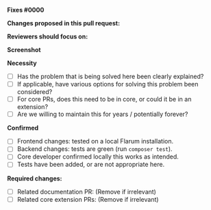 <!--
IMPORTANT: We applaud pull requests, they excite us every single time. As we have an obligation to maintain a healthy code standard and quality, we take sufficient time for reviews. Please do create a separate pull request per change/issue/feature; we will ask you to split bundled pull requests.
-->

**Fixes #0000**

**Changes proposed in this pull request:**
<!-- fill this out, mention the pages and/or components which have been impacted -->

**Reviewers should focus on:**
<!-- fill this out, ask for feedback on specific changes you are unsure about -->

**Screenshot**
<!-- include an image of the most relevant user-facing change, if any -->


**Necessity**

- [ ] Has the problem that is being solved here been clearly explained?
- [ ] If applicable, have various options for solving this problem been considered?
- [ ] For core PRs, does this need to be in core, or could it be in an extension?
- [ ] Are we willing to maintain this for years / potentially forever?

**Confirmed**

- [ ] Frontend changes: tested on a local Flarum installation.
- [ ] Backend changes: tests are green (run `composer test`).
- [ ] Core developer confirmed locally this works as intended.
- [ ] Tests have been added, or are not appropriate here.

**Required changes:**

- [ ] Related documentation PR: (Remove if irrelevant)
- [ ] Related core extension PRs: (Remove if irrelevant)

